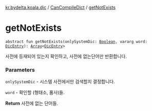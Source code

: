 [kr.bydelta.koala.dic](../index.md) / [CanCompileDict](index.md) / [getNotExists](./get-not-exists.md)

# getNotExists

`abstract fun getNotExists(onlySystemDic: `[`Boolean`](https://kotlinlang.org/api/latest/jvm/stdlib/kotlin/-boolean/index.html)`, vararg word: `[`DicEntry`](../-dic-entry.md)`): `[`Array`](https://kotlinlang.org/api/latest/jvm/stdlib/kotlin/-array/index.html)`<`[`DicEntry`](../-dic-entry.md)`>`

사전에 등재되어 있는지 확인하고, 사전에 없는단어만 반환합니다.

### Parameters

`onlySystemDic` - 시스템 사전에서만 검색할지 결정합니다.

`word` - 확인할 (형태소, 품사)들.

**Return**
사전에 없는 단어들.

